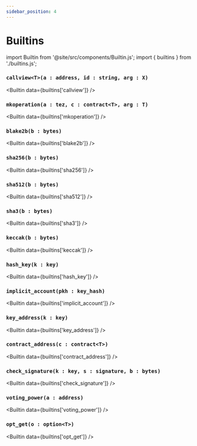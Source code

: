 ```yaml
---
sidebar_position: 4
---
```


# Builtins

import Builtin from '@site/src/components/Builtin.js';
import { builtins } from './builtins.js';

### `callview<T>(a : address, id : string, arg : X)`

<Builtin data={builtins['callview']} />

### `mkoperation(a : tez, c : contract<T>, arg : T)`

<Builtin data={builtins['mkoperation']} />

### `blake2b(b : bytes)`

<Builtin data={builtins['blake2b']} />

### `sha256(b : bytes)`

<Builtin data={builtins['sha256']} />

### `sha512(b : bytes)`

<Builtin data={builtins['sha512']} />

### `sha3(b : bytes)`

<Builtin data={builtins['sha3']} />

### `keccak(b : bytes)`

<Builtin data={builtins['keccak']} />

### `hash_key(k : key)`

<Builtin data={builtins['hash_key']} />

### `implicit_account(pkh : key_hash)`

<Builtin data={builtins['implicit_account']} />

### `key_address(k : key)`

<Builtin data={builtins['key_address']} />

### `contract_address(c : contract<T>)`

<Builtin data={builtins['contract_address']} />

### `check_signature(k : key, s : signature, b : bytes)`

<Builtin data={builtins['check_signature']} />

### `voting_power(a : address)`

<Builtin data={builtins['voting_power']} />

### `opt_get(o : option<T>)`

<Builtin data={builtins['opt_get']} />

